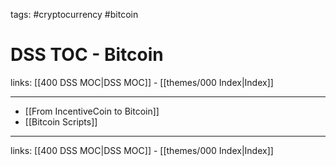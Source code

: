 tags: #cryptocurrency #bitcoin 

# DSS TOC - Bitcoin

links: [[400 DSS MOC|DSS MOC]] - [[themes/000 Index|Index]]

---

- [[From IncentiveCoin to Bitcoin]]
- [[Bitcoin Scripts]]

---
links: [[400 DSS MOC|DSS MOC]] - [[themes/000 Index|Index]]
